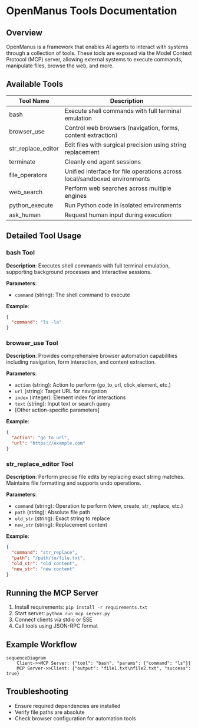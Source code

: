 # OpenManus Tools Documentation

## Overview
OpenManus is a framework that enables AI agents to interact with systems through a collection of tools. These tools are exposed via the Model Context Protocol (MCP) server, allowing external systems to execute commands, manipulate files, browse the web, and more.

## Available Tools
| Tool Name | Description |
|----------|-------------|
| bash | Execute shell commands with full terminal emulation |
| browser_use | Control web browsers (navigation, forms, content extraction) |
| str_replace_editor | Edit files with surgical precision using string replacement |
| terminate | Cleanly end agent sessions |
| file_operators | Unified interface for file operations across local/sandboxed environments |
| web_search | Perform web searches across multiple engines |
| python_execute | Run Python code in isolated environments |
| ask_human | Request human input during execution |

## Detailed Tool Usage

### bash Tool
**Description**: Executes shell commands with full terminal emulation, supporting background processes and interactive sessions.

**Parameters**:
- `command` (string): The shell command to execute

**Example**:
```json
{
  "command": "ls -la"
}
```

### browser_use Tool
**Description**: Provides comprehensive browser automation capabilities including navigation, form interaction, and content extraction.

**Parameters**:
- `action` (string): Action to perform (go_to_url, click_element, etc.)
- `url` (string): Target URL for navigation
- `index` (integer): Element index for interactions
- `text` (string): Input text or search query
- [Other action-specific parameters]

**Example**:
```json
{
  "action": "go_to_url",
  "url": "https://example.com"
}
```

### str_replace_editor Tool
**Description**: Perform precise file edits by replacing exact string matches. Maintains file formatting and supports undo operations.

**Parameters**:
- `command` (string): Operation to perform (view, create, str_replace, etc.)
- `path` (string): Absolute file path
- `old_str` (string): Exact string to replace
- `new_str` (string): Replacement content

**Example**:
```json
{
  "command": "str_replace",
  "path": "/path/to/file.txt",
  "old_str": "old content",
  "new_str": "new content"
}
```

## Running the MCP Server
1. Install requirements: `pip install -r requirements.txt`
2. Start server: `python run_mcp_server.py`
3. Connect clients via stdio or SSE
4. Call tools using JSON-RPC format

## Example Workflow
```mermaid
sequenceDiagram
    Client->>MCP Server: {"tool": "bash", "params": {"command": "ls"}}
    MCP Server->>Client: {"output": "file1.txt\nfile2.txt", "success": true}
```

## Troubleshooting
- Ensure required dependencies are installed
- Verify file paths are absolute
- Check browser configuration for automation tools
